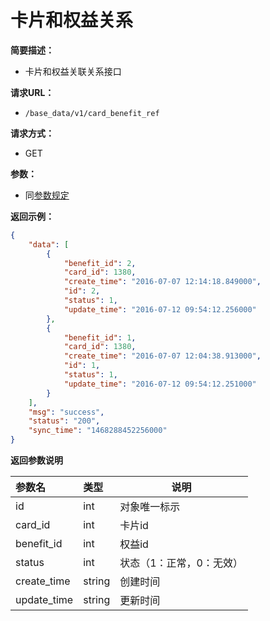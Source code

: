 # 卡片和权益关系
   
**简要描述：** 

- 卡片和权益关联关系接口

**请求URL：** 
- ` /base_data/v1/card_benefit_ref `
  
**请求方式：**
- GET

**参数：**
- 同[参数规定](http://doc.liexiong.cc/#/rule/param)


**返回示例：**

```json 
{
    "data": [
        {
            "benefit_id": 2,
            "card_id": 1380,
            "create_time": "2016-07-07 12:14:18.849000",
            "id": 2,
            "status": 1,
            "update_time": "2016-07-12 09:54:12.256000"
        },
        {
            "benefit_id": 1,
            "card_id": 1380,
            "create_time": "2016-07-07 12:04:38.913000",
            "id": 1,
            "status": 1,
            "update_time": "2016-07-12 09:54:12.251000"
        }
    ],
    "msg": "success",
    "status": "200",
    "sync_time": "1468288452256000"
}
```

 **返回参数说明** 

|参数名|类型|说明|
|:-----  |:-----|-----                           |
|id |int   |对象唯一标示  |
|card_id | int | 卡片id|
|benefit_id |int   |权益id  |
|status|int|状态（1：正常，0：无效）|
|create_time|string|创建时间|
|update_time|string|更新时间|




